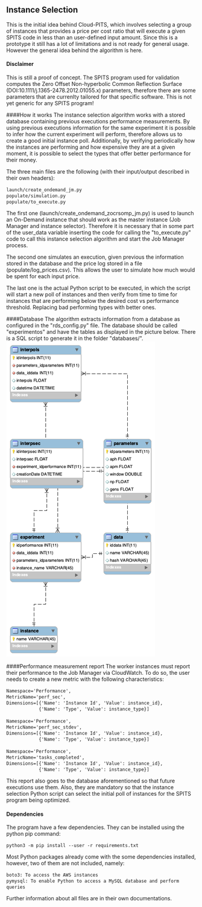 Instance Selection
---
This is the initial idea behind Cloud-PITS, which involves selecting a group of instances that provides a price per 
cost ratio that will execute a given SPITS code in less than an user-defined input amount.
Since this is a prototype it still has a lot of limitations and is not ready for general usage. However the general
idea behind the algorithm is here.

 #### Disclaimer
 This is still a proof of concept. The SPITS program used for validation computes the Zero Offset Non-hyperbolic 
 Common Reflection Surface (DOI:10.1111/j.1365-2478.2012.01055.x) parameters, therefore there are some parameters that
  are currenlty tailored for that specific software. This is not yet generic for any SPITS program!
 
 ####How it works
 The instance selection algorithm works with a stored database containing previous executions performance 
 measurements. By using previous executions information for the same experiment it is possible to infer how the 
 current experiment will perform, therefore allows us to create a good initial instance poll. Additionally, by 
 verifying periodically how the instances are performing and how expensive they are at a given moment, it is possible
  to select the types that offer better performance for their money.
 
 The three main files are the following (with their input/output described in their own headers):
 
    launch/create_ondemand_jm.py
    populate/simulation.py
    populate/to_execute.py
    
 The first one (launch/create_ondemand_zocrsomp_jm.py) is used to launch an On-Demand instance that should work as 
 the master instance (Job Manager and instance selector). Therefore it is necessary that in some part of the 
 user_data variable inserting the code for calling the "to_execute.py" code to call this instance selection algorithm
 and start the Job Manager process.
 
 The second one simulates an execution, given previous the information stored in the database and the price log 
 stored in a file (populate/log_prices.csv). This allows the user to simulate how much would be spent for each input 
 price.
  
 The last one is the actual Python script to be executed, in which the script will start a new poll of instances and 
 then verify from time to time for instances that are performing below the desired cost vs performance threshold. 
 Replacing bad performing types with better ones. 
 
 ####Database
 The algorithm extracts information from a database as configured in the "rds_config.py" file. The database should be
  called "experimentos" and have the tables as displayed in the picture below. There is a SQL script to generate it 
  in the folder "databases/".
 ![](database/experimentos_db.png)
 
 ####Performance measurement report
 The worker instances must report their performance to the Job Manager via CloudWatch. To do so, the user needs to 
 create a new metric with the following characteristics:
    
    Namespace='Performance',
    MetricName='perf_sec',
    Dimensions=[{'Name': 'Instance Id', 'Value': instance_id},
                {'Name': 'Type', 'Value': instance_type}]
                
    Namespace='Performance',
    MetricName='perf_sec_stdev',
    Dimensions=[{'Name': 'Instance Id', 'Value': instance_id},
                {'Name': 'Type', 'Value': instance_type}]
                
    Namespace='Performance',
    MetricName='tasks_completed',
    Dimensions=[{'Name': 'Instance Id', 'Value': instance_id},
                {'Name': 'Type', 'Value': instance_type}]
                
 This report also goes to the database aforementioned so that future executions use them. Also, they are mandatory so
  that the instance selection Python script can select the initial poll of instances for the SPITS program being 
  optimized.
  
 #### Dependencies
 The program have a few dependencies. They can be installed using the python pip command:
   
    python3 -m pip install --user -r requirements.txt
    
 Most Python packages already come with the some dependencies installed, however, two of them are not included, namely:
 
    boto3: To access the AWS instances
    pymysql: To enable Python to access a MySQL database and perform queries
  
  Further information about all files are in their own documentations.